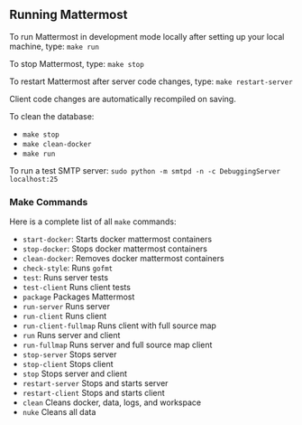 Running Mattermost
-----------------------------

To run Mattermost in development mode locally after setting up your local machine, type: `make run`

To stop Mattermost, type: `make stop`

To restart Mattermost after server code changes, type: `make restart-server`

Client code changes are automatically recompiled on saving.

To clean the database:
  - `make stop`
  - `make clean-docker`
  - `make run`
  
To run a test SMTP server: `sudo python -m smtpd -n -c DebuggingServer localhost:25`

### Make Commands ###

Here is a complete list of all `make` commands:

- `start-docker`: Starts docker mattermost containers
- `stop-docker`: Stops docker mattermost containers
- `clean-docker`: Removes docker mattermost containers
- `check-style`: Runs `gofmt`
- `test`: Runs server tests
- `test-client` Runs client tests
- `package` Packages Mattermost
- `run-server` Runs server
- `run-client` Runs client
- `run-client-fullmap` Runs client with full source map
- `run` Runs server and client
- `run-fullmap` Runs server and full source map client
- `stop-server` Stops server
- `stop-client` Stops client
- `stop` Stops server and client
- `restart-server` Stops and starts server
- `restart-client` Stops and starts client
- `clean` Cleans docker, data, logs, and workspace
- `nuke` Cleans all data
